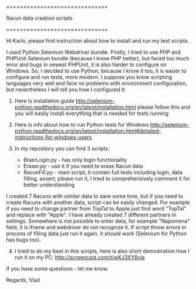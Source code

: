 ==============================

Racun data creation scripts  

==============================

Hi Karlo, please find instruction about how to install and run my test scripts.

I used Python  Selenium Webdriver bundle. Firstly, I tried to use PHP and PHPUnit  Selenium bundle (because I know PHP better), but faced too much error and bugs in newest PHPUnit, it is also harder to configure on Windows. So, I decided to use Python, because I know it too, it is easier to configure and run tests, more modern. I suppose you know scripting languages very well and face no problems with environment configuration, but nevertheless I will tell you how I configured it:

1) Here is installation guide http://selenium-python.readthedocs.org/en/latest/installation.html please follow this and you will easily install everything that is needed for tests running

2) Here is info about how to run Python tests for Windows http://selenium-python.readthedocs.org/en/latest/installation.html#detailed-instructions-for-windows-users

3) In my repository you can find 3 scripts:

   - BiserLogin.py - has only login functionality
   - Eraser.py     - use it if you need to erase Racun data
   - RacunFill.py  - main script, it contain full tests including login, data filling, assert; please run it, I tried to comprehensively comment it for better understanding

I created 7 Racuns with similar data to save some time, but if you need to create Racuns with another data, script can be easily changed. For example if you need to change partner from TopTal to Apple just find word "TopTal" and replace with "Apple". I have already created 7 different partners in settings. Somewhere is not possible to enter data, for example "Napomena" field, it is iframe and webdriver do not recognize it. If script throw errors in process of filling data just run it again, it should work (Selenium for Python has bugs too).

4) I tried to do my best in this scripts, here is also short demostration how I run it on my PC: http://screencast.com/t/wKJ3XY8vla

If you have some questions - let me know.

Regards,
Vlad
